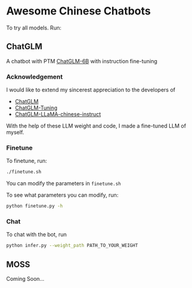 # Awesome Chinese Chatbots
To try all models. Run:

## ChatGLM
A chatbot with PTM [ChatGLM-6B](https://github.com/THUDM/ChatGLM-6B) with instruction fine-tuning
### Acknowledgement
I would like to extend my sincerest appreciation to the developers of 
- [ChatGLM](https://github.com/THUDM/ChatGLM-6B)
- [ChatGLM-Tuning](https://github.com/mymusise/ChatGLM-Tuning)
- [ChatGLM-LLaMA-chinese-instruct](https://github.com/27182812/ChatGLM-LLaMA-chinese-insturct)

With the help of these LLM weight and code, I made a fine-tuned LLM of myself.

### Finetune
To finetune, run:
```bash
./finetune.sh
```
You can modify the parameters in `finetune.sh`

To see what parameters you can modify, run:
```bash
python finetune.py -h
```

### Chat
To chat with the bot, run
```bash
python infer.py --weight_path PATH_TO_YOUR_WEIGHT
```

## MOSS
Coming Soon...
